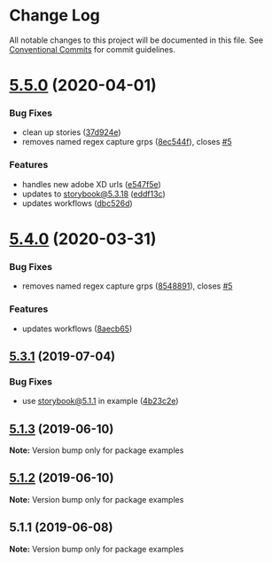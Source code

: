 # Change Log

All notable changes to this project will be documented in this file.
See [Conventional Commits](https://conventionalcommits.org) for commit guidelines.

# [5.5.0](https://github.com/morgs32/storybook-addon-xd-designs/compare/v5.3.1...v5.5.0) (2020-04-01)


### Bug Fixes

* clean up stories ([37d924e](https://github.com/morgs32/storybook-addon-xd-designs/commit/37d924ebf7c9223b0406ab7e026370c02884fc9b))
* removes named regex capture grps ([8ec544f](https://github.com/morgs32/storybook-addon-xd-designs/commit/8ec544f7adf0f76363caf30c83c9c45441f41320)), closes [#5](https://github.com/morgs32/storybook-addon-xd-designs/issues/5)


### Features

* handles new adobe XD urls ([e547f5e](https://github.com/morgs32/storybook-addon-xd-designs/commit/e547f5e2599d89116e9eaeb9403ca8f6887d992f))
* updates to storybook@5.3.18 ([eddf13c](https://github.com/morgs32/storybook-addon-xd-designs/commit/eddf13cca293ac06ebc77ea4cc3b4b1642b1c671))
* updates workflows ([dbc526d](https://github.com/morgs32/storybook-addon-xd-designs/commit/dbc526d01a173d9c41578d8ccaddf931a6c33a2f))





# [5.4.0](https://github.com/morgs32/storybook-addon-xd-designs/compare/v5.3.1...v5.4.0) (2020-03-31)


### Bug Fixes

* removes named regex capture grps ([8548891](https://github.com/morgs32/storybook-addon-xd-designs/commit/8548891)), closes [#5](https://github.com/morgs32/storybook-addon-xd-designs/issues/5)


### Features

* updates workflows ([8aecb65](https://github.com/morgs32/storybook-addon-xd-designs/commit/8aecb65))





## [5.3.1](https://github.com/morgs32/storybook-addon-xd-designs/compare/v5.1.3...v5.3.1) (2019-07-04)


### Bug Fixes

* use storybook@5.1.1 in example ([4b23c2e](https://github.com/morgs32/storybook-addon-xd-designs/commit/4b23c2e))





## [5.1.3](https://github.com/morgs32/storybook-addon-xd-designs/compare/v5.1.2...v5.1.3) (2019-06-10)

**Note:** Version bump only for package examples





## [5.1.2](https://github.com/morgs32/storybook-addon-xd-designs/compare/v5.1.1...v5.1.2) (2019-06-10)

**Note:** Version bump only for package examples





## 5.1.1 (2019-06-08)

**Note:** Version bump only for package examples
